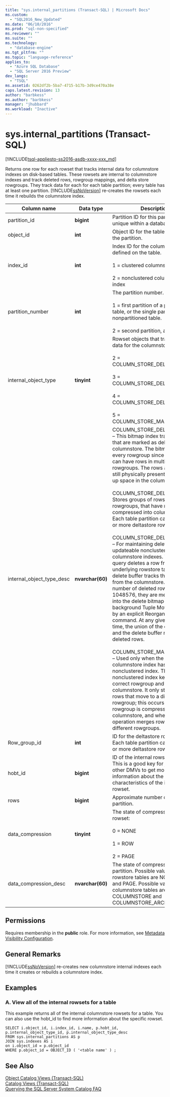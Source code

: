 ```yaml
---
title: "sys.internal_partitions (Transact-SQL) | Microsoft Docs"
ms.custom: 
  - "SQL2016_New_Updated"
ms.date: "06/10/2016"
ms.prod: "sql-non-specified"
ms.reviewer: ""
ms.suite: ""
ms.technology: 
  - "database-engine"
ms.tgt_pltfrm: ""
ms.topic: "language-reference"
applies_to: 
  - "Azure SQL Database"
  - "SQL Server 2016 Preview"
dev_langs: 
  - "TSQL"
ms.assetid: 0262df2b-5ba7-4715-b17b-3d9ce470a38e
caps.latest.revision: 13
author: "barbkess"
ms.author: "barbkess"
manager: "jhubbard"
ms.workload: "Inactive"
---
```

# sys.internal_partitions (Transact-SQL)
[!INCLUDE[tsql-appliesto-ss2016-asdb-xxxx-xxx_md](../../includes/tsql-appliesto-ss2016-asdb-xxxx-xxx-md.md)]

  Returns one row for each rowset that tracks internal data for columnstore indexes on disk-based tables. These rowsets are internal to columnstore indexes and track deleted rows, rowgroup mappings, and delta store rowgroups. They track data for each for each table partition; every table has at least one partition. [!INCLUDE[ssNoVersion](../../includes/ssnoversion-md.md)] re-creates the rowsets each time it rebuilds the columnstore index.   
  
|Column name|Data type|Description|  
|-----------------|---------------|-----------------|  
|partition_id|**bigint**|Partition ID for this partition. This is unique within a database.|  
|object_id|**int**|Object ID for the table that contains the partition.|  
|index_id|**int**|Index ID for the columnstore index defined on the table.<br /><br /> 1 = clustered columnstore index<br /><br /> 2 = nonclustered columnstore index|  
|partition_number|**int**|The partition number.<br /><br /> 1 = first partition of a partitioned table, or the single partition of a nonpartitioned table.<br /><br /> 2 = second partition, and so on.|  
|internal_object_type|**tinyint**|Rowset objects that track internal data for the columnstore index.<br /><br /> 2 = COLUMN_STORE_DELETE_BITMAP<br /><br /> 3 = COLUMN_STORE_DELTA_STORE<br /><br /> 4 = COLUMN_STORE_DELETE_BUFFER<br /><br /> 5 = COLUMN_STORE_MAPPING_INDEX|  
|internal_object_type_desc|**nvarchar(60)**|COLUMN_STORE_DELETE_BITMAP – This bitmap index tracks rows that are marked as deleted from the columnstore. The bitmap is for every rowgroup since partitions can have rows in multiple rowgroups. The rows are that are still physically present and taking up space in the columnstore.<br /><br /> COLUMN_STORE_DELTA_STORE – Stores groups of rows, called rowgroups, that have not been compressed into columnar storage. Each table partition can have zero or more deltastore rowgroups.<br /><br /> COLUMN_STORE_DELETE_BUFFER – For maintaining deletes to updateable nonclustered columnstore indexes. When a query deletes a row from the underlying rowstore table, the delete buffer tracks the deletion from the columnstore. When the number of deleted rows exceed 1048576, they are merged back into the delete bitmap by background Tuple Mover thread or by an explicit Reorganize command.  At any given point in time, the union of the delete bitmap and the delete buffer represents all deleted rows.<br /><br /> COLUMN_STORE_MAPPING_INDEX – Used only when the clustered columnstore index has a secondary nonclustered index. This maps nonclustered index keys to the correct rowgroup and row ID in the columnstore. It only stores keys for rows that move to a different rowgroup; this occurs when a delta rowgroup is compressed into the columnstore, and when a merge operation merges rows from two different rowgroups.|  
|Row_group_id|**int**|ID for the deltastore rowgroup. Each table partition can have zero or more deltastore rowgroups.|  
|hobt_id|**bigint**|ID of the internal rowset object. This is a good key for joining with other DMVs to get more information about the physical characteristics of the internal rowset.|  
|rows|**bigint**|Approximate number of rows in this partition.|  
|data_compression|**tinyint**|The state of compression for the rowset:<br /><br /> 0 = NONE<br /><br /> 1 = ROW<br /><br /> 2 = PAGE|  
|data_compression_desc|**nvarchar(60)**|The state of compression for each partition. Possible values for rowstore tables are NONE, ROW, and PAGE. Possible values for columnstore tables are COLUMNSTORE and COLUMNSTORE_ARCHIVE.|  
  
## Permissions  
 Requires membership in the **public** role. For more information, see [Metadata Visibility Configuration](../../relational-databases/security/metadata-visibility-configuration.md).  
  
## General Remarks  
 [!INCLUDE[ssNoVersion](../../includes/ssnoversion-md.md)] re-creates new columnstore internal indexes each time it creates or rebuilds a columnstore index.  
  
## Examples  
  
### A. View all of the internal rowsets for a table  
 This example returns all of the internal columnstore rowsets for a table. You can also use the hobt_id to find more information about the specific rowset.  
  
```  
SELECT i.object_id, i.index_id, i.name, p.hobt_id, p.internal_object_type_id, p.internal_object_type_desc  
FROM sys.internal_partitions AS p  
JOIN sys.indexes AS i  
on i.object_id = p.object_id  
WHERE p.object_id = OBJECT_ID ( '<table name' ) ;  
```  
  
## See Also  
 [Object Catalog Views &#40;Transact-SQL&#41;](../../relational-databases/system-catalog-views/object-catalog-views-transact-sql.md)   
 [Catalog Views &#40;Transact-SQL&#41;](../../relational-databases/system-catalog-views/catalog-views-transact-sql.md)   
 [Querying the SQL Server System Catalog FAQ](../../relational-databases/system-catalog-views/querying-the-sql-server-system-catalog-faq.md)  
  
  
